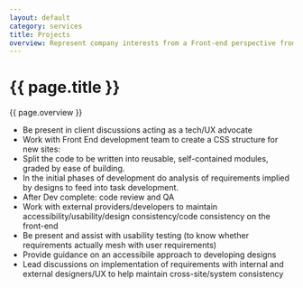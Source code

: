```yaml
---
layout: default
category: services
title: Projects
overview: Represent company interests from a Front-end perspective from the inception of client projects
---
```


# {{ page.title }}

{{ page.overview }}

* Be present in client discussions acting as a tech/UX advocate
* Work with Front End development team to create a CSS structure for new sites:
* Split the code to be written into reusable, self-contained modules, graded by ease of building. 
* In the initial phases of development do analysis of requirements implied by designs to feed into task development.
* After Dev complete: code review and QA
* Work with external providers/developers to maintain accessibility/usability/design consistency/code consistency on the front-end
* Be present and assist with usability testing (to know whether requirements actually mesh with user requirements)
* Provide guidance on an accessibile approach to developing designs
* Lead discussions on implementation of requirements with internal and external designers/UX to help maintain cross-site/system consistency